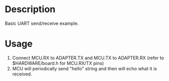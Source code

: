 # Description

Basic UART send/receive example. 

# Usage 

1. Connect MCU.RX to ADAPTER.TX and MCU.TX to ADAPTER.RX (refer to $HARDWARE/board.h for MCU.RX/TX pins)
2. MCU will periodically send "hello" string and then will echo what it is received. 

